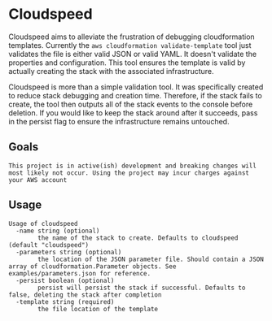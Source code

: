 # Cloudspeed

Cloudspeed aims to alleviate the frustration of debugging cloudformation templates. Currently the `aws cloudformation validate-template` tool just validates the file is either valid JSON or valid YAML. It doesn't validate the properties and configuration. This tool ensures the template is valid by actually creating the stack with the associated infrastructure. 

Cloudspeed is more than a simple validation tool. It was specifically created to reduce stack debugging and creation time. Therefore, if the stack fails to create, the tool then outputs all of the stack events to the console before deletion. If you would like to keep the stack around after it succeeds, pass in the persist flag to ensure the infrastructure remains untouched. 

## Goals
`This project is in active(ish) development and breaking changes will most likely not occur. Using the project may incur charges against your AWS account`


## Usage 
```
Usage of cloudspeed
  -name string (optional)
        the name of the stack to create. Defaults to cloudspeed (default "cloudspeed")
  -parameters string (optional)
        the location of the JSON parameter file. Should contain a JSON array of cloudformation.Parameter objects. See examples/parameters.json for reference. 
  -persist boolean (optional)
        persist will persist the stack if successful. Defaults to false, deleting the stack after completion
  -template string (required)
        the file location of the template
```